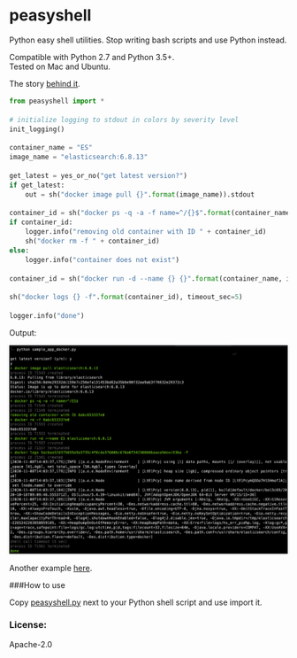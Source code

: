 # peasyshell

Python easy shell utilities. Stop writing bash scripts and use Python instead.

Compatible with Python 2.7 and Python 3.5+.  
Tested on Mac and Ubuntu.

The story [behind it](https://davidoha.medium.com/avoiding-bash-frustration-use-python-for-shell-scripts-44bba8ba1e9e?source=friends_link&sk=a92de79cb005aa919eadaae811e3acbb).

```python
from peasyshell import *

# initialize logging to stdout in colors by severity level
init_logging()

container_name = "ES"
image_name = "elasticsearch:6.8.13"

get_latest = yes_or_no("get latest version?")
if get_latest:
    out = sh("docker image pull {}".format(image_name)).stdout

container_id = sh("docker ps -q -a -f name=^/{}$".format(container_name), capture_out=True).stdout
if container_id:
    logger.info("removing old container with ID " + container_id)
    sh("docker rm -f " + container_id)
else:
    logger.info("container does not exist")

container_id = sh("docker run -d --name {} {}".format(container_name, image_name), capture_out=True).stdout

sh("docker logs {} -f".format(container_id), timeout_sec=5)

logger.info("done")
```

Output: 

![](docs/sample_app_docker_output.png)

Another example [here](sample_app.py).

###How to use 

Copy [peasyshell.py](peasyshell.py) next to your Python shell script and use import it. 

### License: 
Apache-2.0

